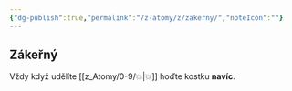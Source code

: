 ```yaml
---
{"dg-publish":true,"permalink":"/z-atomy/z/zakerny/","noteIcon":""}
---
```


## Zákeřný  
Vždy když udělíte [[z_Atomy/0-9/💥\|💥]] hoďte kostku **navíc**.